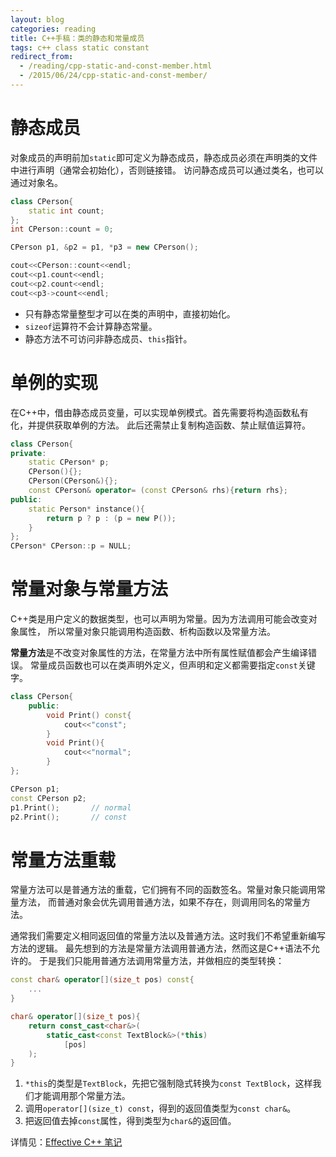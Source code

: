 ```yaml
---
layout: blog 
categories: reading
title: C++手稿：类的静态和常量成员
tags: c++ class static constant
redirect_from:
  - /reading/cpp-static-and-const-member.html
  - /2015/06/24/cpp-static-and-const-member/
---
```


# 静态成员

对象成员的声明前加`static`即可定义为静态成员，静态成员必须在声明类的文件中进行声明（通常会初始化），否则链接错。
访问静态成员可以通过类名，也可以通过对象名。

```cpp
class CPerson{
    static int count;
};
int CPerson::count = 0;

CPerson p1, &p2 = p1, *p3 = new CPerson();

cout<<CPerson::count<<endl;
cout<<p1.count<<endl;
cout<<p2.count<<endl;
cout<<p3->count<<endl;
```

* 只有静态常量整型才可以在类的声明中，直接初始化。
* `sizeof`运算符不会计算静态常量。
* 静态方法不可访问非静态成员、`this`指针。

# 单例的实现

在C++中，借由静态成员变量，可以实现单例模式。首先需要将构造函数私有化，并提供获取单例的方法。
此后还需禁止复制构造函数、禁止赋值运算符。

```cpp
class CPerson{
private:
    static CPerson* p;
    CPerson(){};
    CPerson(CPerson&){};
    const CPerson& operator= (const CPerson& rhs){return rhs};
public:
    static Person* instance(){
        return p ? p : (p = new P());
    }
};
CPerson* CPerson::p = NULL;
```

<!--more-->

# 常量对象与常量方法

C++类是用户定义的数据类型，也可以声明为常量。因为方法调用可能会改变对象属性，
所以常量对象只能调用构造函数、析构函数以及常量方法。

**常量方法**是不改变对象属性的方法，在常量方法中所有属性赋值都会产生编译错误。
常量成员函数也可以在类声明外定义，但声明和定义都需要指定`const`关键字。

```cpp
class CPerson{
    public:
        void Print() const{
            cout<<"const";
        }
        void Print(){
            cout<<"normal";
        }
};

CPerson p1;
const CPerson p2;
p1.Print();       // normal
p2.Print();       // const
```

# 常量方法重载

常量方法可以是普通方法的重载，它们拥有不同的函数签名。常量对象只能调用常量方法，
而普通对象会优先调用普通方法，如果不存在，则调用同名的常量方法。

通常我们需要定义相同返回值的常量方法以及普通方法。这时我们不希望重新编写方法的逻辑。
最先想到的方法是常量方法调用普通方法，然而这是C++语法不允许的。
于是我们只能用普通方法调用常量方法，并做相应的类型转换：

```cpp
const char& operator[](size_t pos) const{
    ...
}

char& operator[](size_t pos){
    return const_cast<char&>(
        static_cast<const TextBlock&>(*this)
            [pos]   
    );
}
```

1. `*this`的类型是`TextBlock`，先把它强制隐式转换为`const TextBlock`，这样我们才能调用那个常量方法。
2. 调用`operator[](size_t) const`，得到的返回值类型为`const char&`。
3. 把返回值去掉`const`属性，得到类型为`char&`的返回值。

详情见：[Effective C++ 笔记](/2014/05/04/effective-cpp.html)
